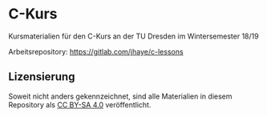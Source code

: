 # C-Kurs
Kursmaterialien für den C-Kurs an der TU Dresden im Wintersemester 18/19

Arbeitsrepository: https://gitlab.com/jhaye/c-lessons

## Lizensierung

Soweit nicht anders gekennzeichnet, sind alle Materialien in diesem Repository
als [CC BY-SA 4.0](https://creativecommons.org/licenses/by-sa/4.0/)
veröffentlicht.